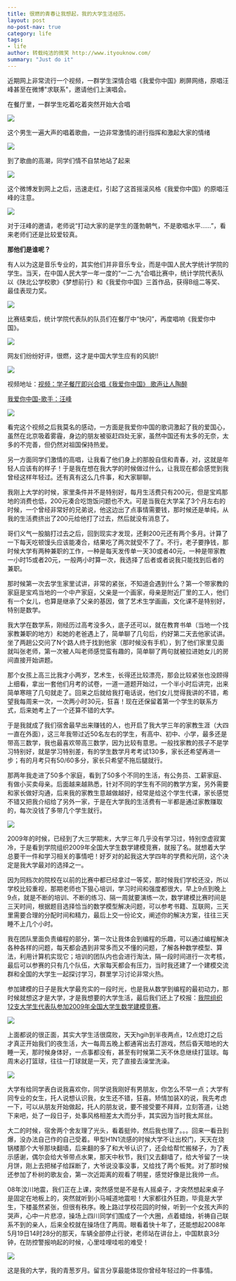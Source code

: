 ```yaml
---
title: 很燃的青春让我想起，我的大学生活经历。
layout: post
no-post-nav: true
category: life
tags:
- life
author: 转载纯洁的微笑 http://www.ityouknow.com/
summary: "Just do it"
---
```


近期网上非常流行一个视频，一群学生深情合唱《我爱你中国》刷屏网络，原唱汪峰甚至在微博"求联系"，邀请他们上演唱会。

在餐厅里，一群学生吃着吃着突然开始大合唱

![](http://www.itmind.net/assets/images/2017/life/ren1.png)  

这个男生一遍大声的唱着歌曲，一边非常激情的进行指挥和激起大家的情绪

![](http://www.itmind.net/assets/images/2017/life/ren2.png)  

到了歌曲的高潮，同学们情不自禁地站了起来

![](http://www.itmind.net/assets/images/2017/life/ren3.png)  


这个微博发到网上之后，迅速走红，引起了这首摇滚风格《我爱你中国》的原唱汪峰的注意。

![](http://www.itmind.net/assets/images/2017/life/ren4.png)  

对于汪峰的邀请，老师说“打动大家的是学生的蓬勃朝气，不是歌唱水平……”，看来老师们还是比较爱较真。

**那他们是谁呢？**

有人以为这是音乐专业的，其实他们并非音乐专业，而是中国人民大学统计学院的学生。当天，在中国人民大学一年一度的“一二·九”合唱比赛中，统计学院代表队以《陕北公学校歌》《梦想前行》和《我爱你中国》三首作品，获得B组二等奖、最佳表现力奖。

![](http://www.itmind.net/assets/images/2017/life/ren5.jpg)

比赛结束后，统计学院代表队的队员们在餐厅中“快闪”，再度唱响《我爱你中国》。

![](http://www.itmind.net/assets/images/2017/life/ren6.jpg)

网友们纷纷好评，很燃，这才是中国大学生应有的风貌!!

![](http://www.itmind.net/assets/images/2017/life/ren7.png)

视频地址：[视频：学子餐厅即兴合唱《我爱你中国》 歌声让人陶醉](http://v.ifeng.com/video_10075715.shtml)

[我爱你中国-歌手：汪峰](http://music.163.com/#/m/song?id=155922&userid=613401)

![](http://www.itmind.net/assets/images/2017/life/love.png)  

看完这个视频之后我莫名的感动，一方面是我爱你中国的歌词激起了我的爱国心，虽然在北京吸着雾霾，身边的朋友被驱赶四处无家，虽然中国还有太多的无奈，太多的不完善，但仍然对祖国保持热爱。

另一方面同学们激情的高唱，让我看了他们身上的那股自信和青春，对，这就是年轻人应该有的样子！于是我在想在我大学的时候做过什么，让我现在都会感觉到我曾经这样年轻过。还有真有这么几件事，和大家聊聊。

我刚上大学的时候，家里条件并不是特别好，每月生活费只有200元，但是宝鸡那地的消费也低，200元凑合吃饱饭问题也不大。可是当我在大学呆了3个月左右的时候，一个曾经非常好的兄弟说，他这边出了点事情需要钱，那时候还是单纯，从我的生活费挤出了200元给他打了过去，然后就没有消息了。

哥们义气一股脑打过去之后，回到现实才发现，还剩200元还有两个多月。计算了一下每天吃顿馒头应该能凑合，结果吃了两次就受不了了。不行，老子要挣钱，那时候大学有两种兼职的工作，一种是每天发传单一天30或者40元，一种是带家教一小时15或者20元，一般两小时算一次，我选择了后者或者说我只能找到后者的兼职。

那时候第一次去学生家里试讲，非常的紧张，不知道会遇到什么？第一个带家教的家庭是宝鸡当地的一个中产家庭，父亲是一个画家，母亲是附近厂里的工人，他们有一个女儿，也算是继承了父亲的基因，做了艺术生学画画，文化课不是特别好，特别是数学。

我大学在数学系，刚经历过高考没多久，底子还可以，就在教育书单（当地一个找家教兼职的地方）和她的老爸遇上了，简单聊了几句后，约好第二天去他家试讲。坐了两趟公交问了N个路人终于找到他家（那时候没有手机），到了他们家里见面就叫张老师，第一次被人叫老师感觉蛮有趣的，简单聊了两句就被拉进她女儿的房间直接开始讲题。

那个女孩上高三比我才小两岁，艺术生，长得还比较漂亮，那会比较紧张也没顾得上细看，拿出一套他们月考的试卷，一道一道题开始过，一个半小时后讲完，出来简单寒暄了几句就走了。回来之后就给我打电话说，他们女儿觉得我讲的不错，希望我每周来一次，一次两小时30元，狂喜！现在还保留着第一个学生的联系方式，后来她考上了一个还算不错的大学。

于是我就成了我们宿舍最早出来赚钱的人，也开启了我大学三年的家教生涯（大四一直在外面），这三年我带过近50名左右的学生，有高中、初中、小学，最多还是带高三数学，我也最喜欢带高三数学，因为比较有意思。一般找家教的孩子不是学习特别好，就是学习特别差，有的学生数学月考考试130多，家长还希望再进一步；有的月考只有50/60多分，家长只希望不拖后腿就行。

那两年我走进了50多个家庭，看到了50多个不同的生活，有公务员、工薪家庭、有做小买卖母亲。后面越来越熟悉，针对不同的学生有不同的教学方案，另外需要和家长做好沟通，后来我的家教生意越做越好，经常是给这个学生代课，家长感觉不错又把我介绍给了另外一家，于是在大学我的生活费有一半都是通过家教赚取的，每次没钱了多带几个学生就行。

![](http://www.itmind.net/assets/images/2017/life/baoji.png)

2009年的时候，已经到了大三学期末，大学三年几乎没有学习过，特别空虚寂寞冷，于是看到学院组织2009年全国大学生数学建模竞赛，就报了名。就想着大学总要干一件和学习相关的事情吧！好歹对的起我这大学四年的学费和光阴，这个决定是我大学最对的选择之一。

因为同档次的院校在以前的比赛中都已经拿过一等奖，那时候我们学校还没，所以学校比较重视，那期老师也下狠心培训，学习时间和强度都很大，早上9点到晚上9点，就是不断的培训、不断的练习、隔一周就要演练一次，数学建模比赛时间是三天时间，根据题目选择恰当的数学模型解决问题，可以参考书籍、互联网，三天里需要合理的分配时间和精力，最后上交一份论文，阐述你的解决方案，往往三天睡不上几个小时。

我在团队里面负责编程的部分，第一次让我体会到编程的乐趣，可以通过编程解决各种各样的问题，每天都会遇到非常多而又不懂的问题，了解各种数学模型、算法，利用计算机实现它；培训的团队内也会进行淘汰，隔一段时间进行一次考核，最后可以参赛的只有几个队伍，大家每天都会有压力，当时我还建了一个建模交流群和全国的大学生一起探讨学习，群里学习讨论非常火热。

参加建模的日子是我大学最充实的一段时光，也是我从数学到编程的最初动力，那时候就想这才是大学，才是我想要的大学生活，最后我们还上了校报：[我院组织12支大学生代表队参加2009年全国大学生数学建模竞赛](http://www.bjwlxy.cn/info/1040/14472.htm)。

![](http://www.itmind.net/assets/images/2017/life/jianmo.jpg)

上面都说的很正面，其实大学生活很腐败，天天hgih到半夜两点，12点熄灯之后才真正开始我们的夜生活，大一每周五晚上都通宵出去打游戏，然后昏天暗地的大睡一天，那时候身体好，一点事都没有，甚至有时候第二天不休息继续打篮球。每周末必打篮球，往往一打球就是一天，完了直接去澡堂洗澡。

![](http://www.itmind.net/assets/images/2017/life/lanqiu.png)

大学有给同学表白说我喜欢你，同学说我刚好有男朋友，你怎么不早一点；大学有同专业的女生，托人说想认识我，女生还不错，狂喜。矫情加装X的说，我先考虑一下，可以从朋友开始做起，托人的朋友说，要不接受要不拜拜，立刻答道，让她下来吧，处了一段日子，处事风格相差太大而分手，其实因为当时我太屌丝。

大二的时候，宿舍两个舍友理了光头，看着挺帅，然后我也理了。。。回来一看丑到爆，没办法自己作的自己受着。甲型H1N1流感的时候大学不让出校门，天天在烧锅楼那个大爷那块翻墙，后来翻的多了和大爷认识了，还会给帮忙搬梯子，为了表示感谢，偶尔会给大爷带点水果，那天中秋节，我们又去翻墙了，给大爷留了一块月饼，刚上去把梯子给踩断了，大爷说没事没事，又给找了两个板凳。对了那时候还参加了朴树的歌友会，第一次近距离的观看了明星，感觉好像是比我帅一点。

08年汶川地震，我们正在上课，突然感觉是不是有人摇桌子，才突然想起来桌子是固定在地板上的，突然就听到小马喊道地震啦！大家都往外狂跑，毕竟是大学生，下楼虽然紧张，但很有秩序。晚上路过学校花园的时候，听到一个女孩大声的哭声，心中一片悲凉，操场上四川同学们围成了一个大圈，点着蜡烛，祈祷自己联系不到的亲人，后来全校就在操场住了两周。眼看着快十年了，还能想起2008年5月19日14时28分的那天，车辆全部停止行驶，老师站在讲台上，中国默哀3分钟，在防控警报响起的时候，心里哇哩哇啦的难受！

![](http://www.itmind.net/assets/images/2017/life/caochang.png)

这是我的大学，我的青葱岁月。留言分享最能体现你曾经年轻过的一件事情。